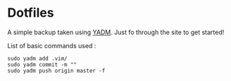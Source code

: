 # Dotfiles
A simple backup taken using [YADM](https://thelocehiliosan.github.io/yadm/docs/getting_started). Just fo through the site to get started!

List of basic commands used : 

```
sudo yadm add .vim/
sudo yadm commit -m ""
sudo yadm push origin master -f
``` 
